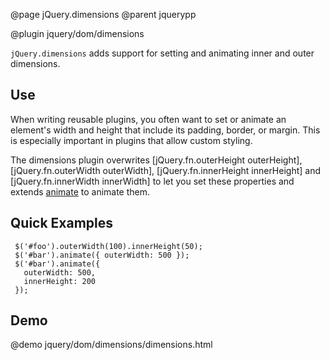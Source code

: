 @page jQuery.dimensions
@parent jquerypp

@plugin jquery/dom/dimensions

`jQuery.dimensions` adds support for setting and animating inner and outer dimensions.

## Use

When writing reusable plugins, you often want to 
set or animate an element's width and height that include its padding,
border, or margin.  This is especially important in plugins that
allow custom styling.

The dimensions plugin overwrites [jQuery.fn.outerHeight outerHeight],
[jQuery.fn.outerWidth outerWidth], [jQuery.fn.innerHeight innerHeight] 
and [jQuery.fn.innerWidth innerWidth] to let you set these properties and
extends [animate](http://api.jquery.com/animate/) to animate them.

## Quick Examples

     $('#foo').outerWidth(100).innerHeight(50);
     $('#bar').animate({ outerWidth: 500 });
     $('#bar').animate({
       outerWidth: 500,
       innerHeight: 200
     });

## Demo

@demo jquery/dom/dimensions/dimensions.html
